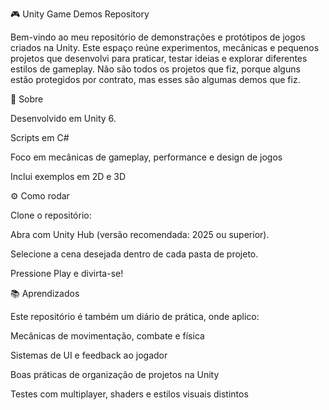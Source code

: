 🎮 Unity Game Demos Repository

Bem-vindo ao meu repositório de demonstrações e protótipos de jogos criados na Unity.
Este espaço reúne experimentos, mecânicas e pequenos projetos que desenvolvi para praticar, testar ideias e explorar diferentes estilos de gameplay. 
Não são todos os projetos que fiz, porque alguns estão protegidos por contrato, mas esses são algumas demos que fiz.

🚀 Sobre

Desenvolvido em Unity 6.

Scripts em C#

Foco em mecânicas de gameplay, performance e design de jogos

Inclui exemplos em 2D e 3D

⚙️ Como rodar

Clone o repositório:

Abra com Unity Hub (versão recomendada: 2025 ou superior).

Selecione a cena desejada dentro de cada pasta de projeto.

Pressione Play e divirta-se!

📚 Aprendizados

Este repositório é também um diário de prática, onde aplico:

Mecânicas de movimentação, combate e física

Sistemas de UI e feedback ao jogador

Boas práticas de organização de projetos na Unity

Testes com multiplayer, shaders e estilos visuais distintos
